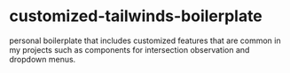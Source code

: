 # customized-tailwinds-boilerplate
personal boilerplate that includes customized features that are common in my projects such as components for intersection observation and dropdown menus.

